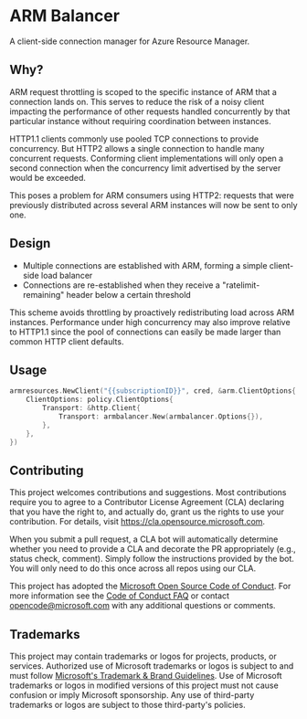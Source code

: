 # ARM Balancer

A client-side connection manager for Azure Resource Manager.

## Why?

ARM request throttling is scoped to the specific instance of ARM that a connection lands on.
This serves to reduce the risk of a noisy client impacting the performance of other requests handled concurrently by that particular instance without requiring coordination between instances.

HTTP1.1 clients commonly use pooled TCP connections to provide concurrency.
But HTTP2 allows a single connection to handle many concurrent requests.
Conforming client implementations will only open a second connection when the concurrency limit advertised by the server would be exceeded.

This poses a problem for ARM consumers using HTTP2: requests that were previously distributed across several ARM instances will now be sent to only one.

## Design

- Multiple connections are established with ARM, forming a simple client-side load balancer
- Connections are re-established when they receive a "ratelimit-remaining" header below a certain threshold

This scheme avoids throttling by proactively redistributing load across ARM instances.
Performance under high concurrency may also improve relative to HTTP1.1 since the pool of connections can easily be made larger than common HTTP client defaults.

## Usage

```go
armresources.NewClient("{{subscriptionID}}", cred, &arm.ClientOptions{
	ClientOptions: policy.ClientOptions{
		Transport: &http.Client{
			Transport: armbalancer.New(armbalancer.Options{}),
		},
	},
})
```

## Contributing

This project welcomes contributions and suggestions.  Most contributions require you to agree to a
Contributor License Agreement (CLA) declaring that you have the right to, and actually do, grant us
the rights to use your contribution. For details, visit https://cla.opensource.microsoft.com.

When you submit a pull request, a CLA bot will automatically determine whether you need to provide
a CLA and decorate the PR appropriately (e.g., status check, comment). Simply follow the instructions
provided by the bot. You will only need to do this once across all repos using our CLA.

This project has adopted the [Microsoft Open Source Code of Conduct](https://opensource.microsoft.com/codeofconduct/).
For more information see the [Code of Conduct FAQ](https://opensource.microsoft.com/codeofconduct/faq/) or
contact [opencode@microsoft.com](mailto:opencode@microsoft.com) with any additional questions or comments.

## Trademarks

This project may contain trademarks or logos for projects, products, or services. Authorized use of Microsoft 
trademarks or logos is subject to and must follow 
[Microsoft's Trademark & Brand Guidelines](https://www.microsoft.com/en-us/legal/intellectualproperty/trademarks/usage/general).
Use of Microsoft trademarks or logos in modified versions of this project must not cause confusion or imply Microsoft sponsorship.
Any use of third-party trademarks or logos are subject to those third-party's policies.
